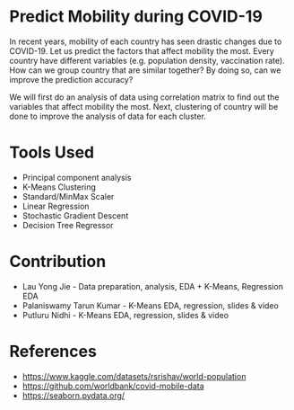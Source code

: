 # Predict Mobility during COVID-19
In recent years, mobility of each country has seen drastic changes due to COVID-19. Let us predict the factors that affect mobility the most. Every country have different variables (e.g. population density, vaccination rate). How can we group country that are similar together? By doing so, can we improve the prediction accuracy?

We will first do an analysis of data using correlation matrix to find out the variables that affect mobility the most. Next, clustering of country will be done to improve the analysis of data for each cluster.

# Tools Used
- Principal component analysis
- K-Means Clustering
- Standard/MinMax Scaler
- Linear Regression
- Stochastic Gradient Descent
- Decision Tree Regressor

# Contribution
- Lau Yong Jie - Data preparation, analysis, EDA + K-Means, Regression EDA
- Palaniswamy Tarun Kumar - K-Means EDA, regression, slides & video
- Putluru Nidhi - K-Means EDA, regression, slides & video

# References
- https://www.kaggle.com/datasets/rsrishav/world-population
- https://github.com/worldbank/covid-mobile-data
- https://seaborn.pydata.org/
